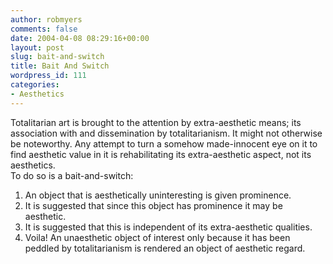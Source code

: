 ```yaml
---
author: robmyers
comments: false
date: 2004-04-08 08:29:16+00:00
layout: post
slug: bait-and-switch
title: Bait And Switch
wordpress_id: 111
categories:
- Aesthetics
---
```


Totalitarian art is brought to the attention by extra-aesthetic means; its association with and dissemination by totalitarianism. It might not otherwise be noteworthy. Any attempt to turn a somehow made-innocent eye on it to find aesthetic value in it is rehabilitating its extra-aesthetic aspect, not its aesthetics.   
To do so is a bait-and-switch:  
1. An object that is aesthetically uninteresting is given prominence.  
2. It is suggested that since this object has prominence it may be aesthetic.  
3. It is suggested that this is independent of its extra-aesthetic qualities.  
4. Voila! An unaesthetic object of interest only because it has been peddled by totalitarianism is rendered an object of aesthetic regard.

  


